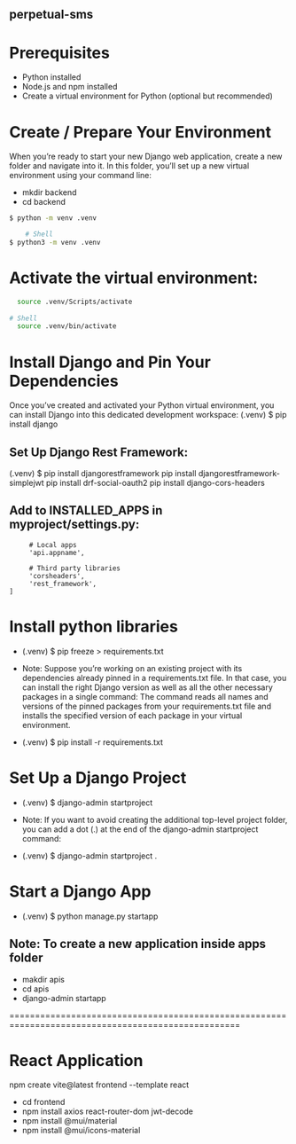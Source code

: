 ## perpetual-sms

# Prerequisites
* Python installed
* Node.js and npm installed
* Create a virtual environment for Python (optional but recommended)

# Create / Prepare Your Environment
When you’re ready to start your new Django web application, create a new folder and navigate into it. In this folder, you’ll set up a new virtual environment using your command line:

- mkdir backend
- cd backend
```bash   
$ python -m venv .venv

    # Shell
$ python3 -m venv .venv
```

# Activate the virtual environment:
  ```bash
    source .venv/Scripts/activate
    
  # Shell
    source .venv/bin/activate
```

# Install Django and Pin Your Dependencies
Once you’ve created and activated your Python virtual environment, you can install Django into this dedicated development workspace:
(.venv) $
pip install django

## Set Up Django Rest Framework:
(.venv) $
pip install djangorestframework
pip install djangorestframework-simplejwt
pip install drf-social-oauth2
pip install django-cors-headers

## Add to INSTALLED_APPS in myproject/settings.py:
```INSTALLED_APPS = [
     # Local apps
     'api.appname',

     # Third party libraries
     'corsheaders',
     'rest_framework',
]
```

# Install python libraries
- (.venv) $
pip freeze > requirements.txt

* Note: Suppose you’re working on an existing project with its dependencies already pinned in a requirements.txt file. In that case, you can install the right Django version as well as all the other necessary packages in a single command: The command reads all names and versions of the pinned packages from your requirements.txt file and installs the specified version of each package in your virtual environment.
- (.venv) $ 
pip install -r requirements.txt

# Set Up a Django Project
- (.venv) $ django-admin startproject <projectname>

* Note: If you want to avoid creating the additional top-level project folder, you can add a dot (.) at the end of the django-admin startproject command:
- (.venv) $ django-admin startproject <projectname> .

# Start a Django App
- (.venv) $ python manage.py startapp <appname>

## Note: To create a new application inside apps folder
- makdir apis
- cd apis
- django-admin startapp <appname>


===================================================================================================
# React Application
npm create vite@latest frontend --template react
- cd frontend
- npm install axios react-router-dom jwt-decode
- npm install @mui/material
- npm install @mui/icons-material